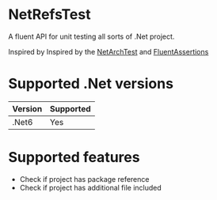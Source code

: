 # NetRefsTest
A fluent API for unit testing all sorts of .Net project. 

Inspired by Inspired by the [NetArchTest](https://github.com/BenMorris/NetArchTest) and [FluentAssertions](https://github.com/fluentassertions/fluentassertions)

# Supported .Net versions

| Version | Supported |
|---------|-----------|
| .Net6   | Yes       |

# Supported features
- Check if project has package reference
- Check if project has additional file included
